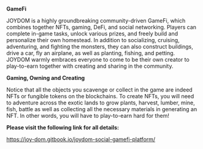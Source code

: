 **GameFi**

JOYDOM is a highly groundbreaking community-driven GameFi, which combines together NFTs, gaming, DeFi, and social networking. 
Players can complete in-game tasks, unlock various prizes, and freely build and personalize their own homestead.
In addition to socializing, cruising, adventuring, and fighting the monsters, they can also construct buildings, drive a car, fly an airplane, as well as planting, fishing, and petting.
JOYDOM warmly embraces everyone to come to be their own creator to play-to-earn together with creating and sharing in the community.

**Gaming, Owning and Creating**

Notice that all the objects you scavenge or collect in the game are indeed NFTs or fungible tokens on the blockchains.
To create NFTs, you will need to adventure across the exotic lands to grow plants, harvest, lumber, mine, fish, battle as well as collecting all the necessary materials in generating an NFT.  In other words, you will have to play-to-earn hard for them!

**Please visit the following link for all details:**

https://joy-dom.gitbook.io/joydom-social-gamefi-platform/
